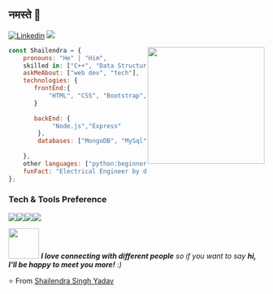 ## नमस्ते 🙏
[![Linkedin](https://img.shields.io/badge/-LinkedIn-222222?style=flat-square&logo=Linkedin&logoColor=white&link=https://www.linkedin.com/in/shailendra-yadav-74a009161/)](https://www.linkedin.com/in/shailendra-yadav-74a009161/)
[![](https://img.shields.io/badge/Leetcode-Shailendra__NIT-orange)](https://leetcode.com/Shailendra_NIT/)



<img align='right' src="https://media.giphy.com/media/M9gbBd9nbDrOTu1Mqx/giphy.gif" width="230">


```javascript
const Shailendra = {
    pronouns: "He" | "Him",
    skilled in: ["C++", "Data Structures","Algorithms"],
    askMeAbout: ["web dev", "tech"],
    technologies: {
       frontEnd:{
           "HTML", "CSS", "Bootstrap", "JQuery", "JavaScript"
       }
       
       backEnd: {
            "Node.js","Express"
        },
        databases: ["MongoDB", "MySql"],
        
    },
    other languages: ["python:beginner level"],
    funFact: "Electrical Engineer by degree Software developer by Passion"
};
```
### Tech & Tools Preference

<img src="http://img.shields.io/badge/-Git-F1502F?style=flat&logo=git&logoColor=FFFFFF"><img src="http://img.shields.io/badge/-Github-000000?style=flat&logo=github&logoColor=FFFFFF"><img src="http://img.shields.io/badge/-VS%20Code-007ACC?style=flat&logo=visual%20studio%20code&logoColor=white"><img src="http://img.shields.io/badge/-Heroku-430098?style=flat&logo=heroku&logoColor=white">


<img src="https://media.giphy.com/media/LnQjpWaON8nhr21vNW/giphy.gif" width="60"> <em><b>I love connecting with different people</b> so if you want to say <b>hi, I'll be happy to meet you more!</b> :)</em>

⭐️ From [Shailendra Singh Yadav](https://github.com/shailendraNIT)
